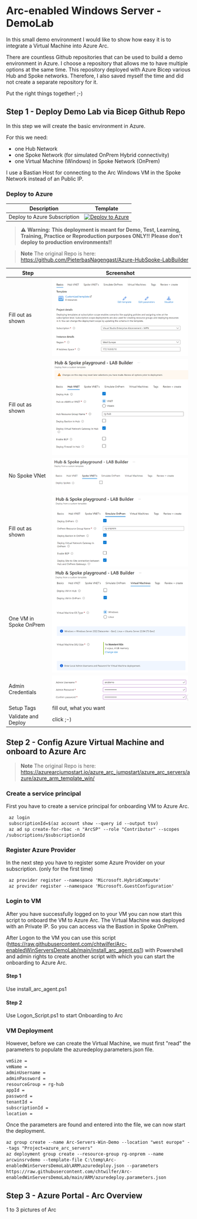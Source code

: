 # Arc-enabled Windows Server - DemoLab
In this small demo environment I would like to show how easy it is to integrate a Virtual Machine into Azure Arc.

There are countless Github repositories that can be used to build a demo environment in Azure. I choose a repository that allows me to have multiple options at the same time. This repository deployed with Azure Bicep various Hub and Spoke networks. Therefore, I also saved myself the time and did not create a separate repository for it.

Put the right things together! ;-)


## Step 1 - Deploy Demo Lab via Bicep Github Repo
In this step we will create the basic environment in Azure. 

For this we need:
- one Hub Network
- one Spoke Network (for simulated OnPrem Hybrid connectivity)
- one Virtual Machine (Windows) in Spoke Network (OnPrem)

I use a Bastian Host for connecting to the Arc Windows VM in the Spoke Network instead of an Public IP.


### Deploy to Azure

| Description | Template |
|---|---|
| Deploy to Azure Subscription |[![Deploy to Azure](https://aka.ms/deploytoazurebutton)](https://portal.azure.com/#blade/Microsoft_Azure_CreateUIDef/CustomDeploymentBlade/uri/https%3A%2F%2Fraw.githubusercontent.com%2FPieterbasNagengast%2FAzure-HubSpoke-LabBuilder%2Fmain%2FARM%2Fmain.json/uiFormDefinitionUri/https%3A%2F%2Fraw.githubusercontent.com%2FPieterbasNagengast%2FAzure-HubSpoke-LabBuilder%2Fmain%2FuiDefinition.json)|

> :warning: **Warning:**
> **This deployment is meant for Demo, Test, Learning, Training, Practice or Reproduction purposes ONLY!!**
> **Please don't deploy to production environments!!**

> **Note**
> The original Repo is here: https://github.com/PieterbasNagengast/Azure-HubSpoke-LabBuilder


|Step|Screenshot|
|-|-|
|Fill out as shown|![Step1](images/HubandSpokeBasisc_1.png)|
|Fill out as shown|![Step2](images/HubVNet_2.png)|
|No Spoke VNet|![Step3](images/SpokeVNet_3.PNG)|
|Fill out as shown|![Step4](images/OnPremVNet_.png)|
|One VM in Spoke OnPrem|![Step4](images/VirtualMachines_5.png)|
|Admin Credentials|![Step5](images/VirtualMachines_6.png)|
|Setup Tags|fill out, what you want|
|Validate and Deploy|click ;-)|



## Step 2 - Config Azure Virtual Machine and onboard to Azure Arc

> **Note**
> The original Repo is here: https://azurearcjumpstart.io/azure_arc_jumpstart/azure_arc_servers/azure/azure_arm_template_win/

### Create a service principal
First you have to create a service principal for onboarding VM to Azure Arc.
``` 
 az login
 subscriptionId=$(az account show --query id --output tsv)
 az ad sp create-for-rbac -n "ArcSP" --role "Contributor" --scopes /subscriptions/$subscriptionId
```

### Register Azure Provider
In the next step you have to register some Azure Provider on your subscription. (only for the first time)
```  
 az provider register --namespace 'Microsoft.HybridCompute'
 az provider register --namespace 'Microsoft.GuestConfiguration'
``` 


### Login to VM
After you have successfully logged on to your VM you can now start this script to onboard the VM to Azure Arc.
The Virtual Machine was deployed with an Private IP. So you can access via the Bastion in Spoke OnPrem. 

After Logon to the VM you can use this script (https://raw.githubusercontent.com/chtwilfer/Arc-enabledWinServersDemoLab/main/install_arc_agent.ps1) with Powershell and admin rights to create another script with which you can start the onboarding to Azure Arc.

#### Step 1
Use install_arc_agent.ps1

#### Step 2
Use Logon_Script.ps1 to start Onboarding to Arc






### VM Deployment
However, before we can create the Virtual Machine, we must first "read" the parameters to populate the azuredeploy.parameters.json file.

```
vmSize =
vmName =
adminUsername =
adminPassword =
resourceGroup = rg-hub
appId =
password =
tenantId =
subscriptionId =
location =
```

Once the parameters are found and entered into the file, we can now start the deployment.

```
az group create --name Arc-Servers-Win-Demo --location "west europe" --tags "Project=azure_arc_servers"
az deployment group create --resource-group rg-onprem --name arcwinsrvdemo --template-file C:\temp\Arc-enabledWinServersDemoLab\ARM\azuredeploy.json --parameters https://raw.githubusercontent.com/chtwilfer/Arc-enabledWinServersDemoLab/main/ARM/azuredeploy.parameters.json
```

## Step 3 - Azure Portal - Arc Overview

1 to 3 pictures of Arc


